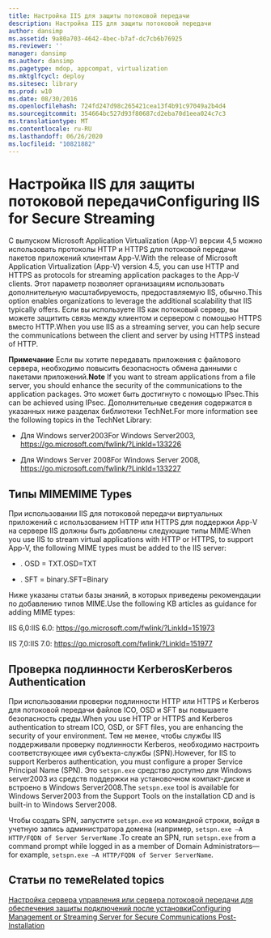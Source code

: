 ```yaml
---
title: Настройка IIS для защиты потоковой передачи
description: Настройка IIS для защиты потоковой передачи
author: dansimp
ms.assetid: 9a80a703-4642-4bec-b7af-dc7cb6b76925
ms.reviewer: ''
manager: dansimp
ms.author: dansimp
ms.pagetype: mdop, appcompat, virtualization
ms.mktglfcycl: deploy
ms.sitesec: library
ms.prod: w10
ms.date: 08/30/2016
ms.openlocfilehash: 724fd247d98c265421cea13f4b91c97049a2b4d4
ms.sourcegitcommit: 354664bc527d93f80687cd2eba70d1eea024c7c3
ms.translationtype: MT
ms.contentlocale: ru-RU
ms.lasthandoff: 06/26/2020
ms.locfileid: "10821882"
---
```

# <span data-ttu-id="9d96f-103">Настройка IIS для защиты потоковой передачи</span><span class="sxs-lookup"><span data-stu-id="9d96f-103">Configuring IIS for Secure Streaming</span></span>


<span data-ttu-id="9d96f-104">С выпуском Microsoft Application Virtualization (App-V) версии 4,5 можно использовать протоколы HTTP и HTTPS для потоковой передачи пакетов приложений клиентам App-V.</span><span class="sxs-lookup"><span data-stu-id="9d96f-104">With the release of Microsoft Application Virtualization (App-V) version 4.5, you can use HTTP and HTTPS as protocols for streaming application packages to the App-V clients.</span></span> <span data-ttu-id="9d96f-105">Этот параметр позволяет организациям использовать дополнительную масштабируемость, предоставляемую IIS, обычно.</span><span class="sxs-lookup"><span data-stu-id="9d96f-105">This option enables organizations to leverage the additional scalability that IIS typically offers.</span></span> <span data-ttu-id="9d96f-106">Если вы используете IIS как потоковый сервер, вы можете защитить связь между клиентом и сервером с помощью HTTPS вместо HTTP.</span><span class="sxs-lookup"><span data-stu-id="9d96f-106">When you use IIS as a streaming server, you can help secure the communications between the client and server by using HTTPS instead of HTTP.</span></span>

<span data-ttu-id="9d96f-107">**Примечание**  Если вы хотите передавать приложения с файлового сервера, необходимо повысить безопасность обмена данными с пакетами приложений.</span><span class="sxs-lookup"><span data-stu-id="9d96f-107">**Note** If you want to stream applications from a file server, you should enhance the security of the communications to the application packages.</span></span> <span data-ttu-id="9d96f-108">Это может быть достигнуто с помощью IPsec.</span><span class="sxs-lookup"><span data-stu-id="9d96f-108">This can be achieved using IPsec.</span></span> <span data-ttu-id="9d96f-109">Дополнительные сведения содержатся в указанных ниже разделах библиотеки TechNet.</span><span class="sxs-lookup"><span data-stu-id="9d96f-109">For more information see the following topics in the TechNet Library:</span></span>

-   <span data-ttu-id="9d96f-110">Для Windows server2003</span><span class="sxs-lookup"><span data-stu-id="9d96f-110">For Windows Server2003,</span></span> <https://go.microsoft.com/fwlink/?LinkId=133226>

-   <span data-ttu-id="9d96f-111">Для Windows Server 2008</span><span class="sxs-lookup"><span data-stu-id="9d96f-111">For Windows Server 2008,</span></span> <https://go.microsoft.com/fwlink/?LinkId=133227>

 

## <span data-ttu-id="9d96f-112">Типы MIME</span><span class="sxs-lookup"><span data-stu-id="9d96f-112">MIME Types</span></span>


<span data-ttu-id="9d96f-113">При использовании IIS для потоковой передачи виртуальных приложений с использованием HTTP или HTTPS для поддержки App-V на сервере IIS должны быть добавлены следующие типы MIME:</span><span class="sxs-lookup"><span data-stu-id="9d96f-113">When you use IIS to stream virtual applications with HTTP or HTTPS, to support App-V, the following MIME types must be added to the IIS server:</span></span>

-   <span data-ttu-id="9d96f-114">. OSD = TXT</span><span class="sxs-lookup"><span data-stu-id="9d96f-114">.OSD=TXT</span></span>

-   <span data-ttu-id="9d96f-115">. SFT = binary</span><span class="sxs-lookup"><span data-stu-id="9d96f-115">.SFT=Binary</span></span>

<span data-ttu-id="9d96f-116">Ниже указаны статьи базы знаний, в которых приведены рекомендации по добавлению типов MIME.</span><span class="sxs-lookup"><span data-stu-id="9d96f-116">Use the following KB articles as guidance for adding MIME types:</span></span>

<span data-ttu-id="9d96f-117">IIS 6,0:</span><span class="sxs-lookup"><span data-stu-id="9d96f-117">IIS 6.0:</span></span> <https://go.microsoft.com/fwlink/?LinkId=151973>

<span data-ttu-id="9d96f-118">IIS 7,0:</span><span class="sxs-lookup"><span data-stu-id="9d96f-118">IIS 7.0:</span></span> <https://go.microsoft.com/fwlink/?LinkId=151977>

## <span data-ttu-id="9d96f-119">Проверка подлинности Kerberos</span><span class="sxs-lookup"><span data-stu-id="9d96f-119">Kerberos Authentication</span></span>


<span data-ttu-id="9d96f-120">При использовании проверки подлинности HTTP или HTTPS и Kerberos для потоковой передачи файлов ICO, OSD и SFT вы повышаете безопасность среды.</span><span class="sxs-lookup"><span data-stu-id="9d96f-120">When you use HTTP or HTTPS and Kerberos authentication to stream ICO, OSD, or SFT files, you are enhancing the security of your environment.</span></span> <span data-ttu-id="9d96f-121">Тем не менее, чтобы службы IIS поддерживали проверку подлинности Kerberos, необходимо настроить соответствующее имя субъекта-службы (SPN).</span><span class="sxs-lookup"><span data-stu-id="9d96f-121">However, for IIS to support Kerberos authentication, you must configure a proper Service Principal Name (SPN).</span></span> <span data-ttu-id="9d96f-122">Это `setspn.exe` средство доступно для Windows server2003 из средств поддержки на установочном компакт-диске и встроено в Windows Server2008.</span><span class="sxs-lookup"><span data-stu-id="9d96f-122">The `setspn.exe` tool is available for Windows Server2003 from the Support Tools on the installation CD and is built-in to Windows Server2008.</span></span>

<span data-ttu-id="9d96f-123">Чтобы создать SPN, запустите `setspn.exe` из командной строки, войдя в учетную запись администратора домена (например, `setspn.exe –A HTTP/FQDN of Server ServerName` .</span><span class="sxs-lookup"><span data-stu-id="9d96f-123">To create an SPN, run `setspn.exe` from a command prompt while logged in as a member of Domain Administrators—for example, `setspn.exe –A HTTP/FQDN of Server ServerName`.</span></span>

## <span data-ttu-id="9d96f-124">Статьи по теме</span><span class="sxs-lookup"><span data-stu-id="9d96f-124">Related topics</span></span>


[<span data-ttu-id="9d96f-125">Настройка сервера управления или сервера потоковой передачи для обеспечения защиты подключений после установки</span><span class="sxs-lookup"><span data-stu-id="9d96f-125">Configuring Management or Streaming Server for Secure Communications Post-Installation</span></span>](configuring-management-or-streaming-server-for-secure-communications-post-installation.md)

 

 





